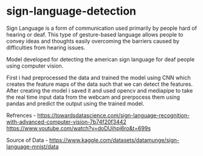 # sign-language-detection

Sign Language is a form of communication used primarily by people hard of hearing or deaf. This type of gesture-based language allows people to convey ideas and thoughts easily overcoming the barriers caused by difficulties from hearing issues.

Model developed for detecting the american sign language for deaf people using computer vision.

First i had preprocessed the data and trained the model using CNN which creates the feature maps of the data such that we can detect the features.
After creating the model i saved it and used opencv and mediapipe to take the real time input data from the webcam and prerpocess them using pandas and predict the output using the trained model.

Refrences - 
https://towardsdatascience.com/sign-language-recognition-with-advanced-computer-vision-7b74f20f3442
https://www.youtube.com/watch?v=doDUihpj6ro&t=699s

Source of Data -
https://www.kaggle.com/datasets/datamunge/sign-language-mnist/data
